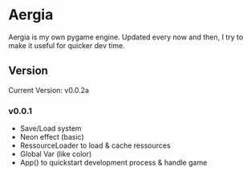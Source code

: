 Aergia
=========

Aergia is my own pygame engine. Updated every now and then, I try to make it useful for quicker dev time.

## Version
Current Version: v0.0.2a

### v0.0.1
- Save/Load system
- Neon effect (basic)
- RessourceLoader to load & cache ressources
- Global Var (like color)
- App() to quickstart development process & handle game

